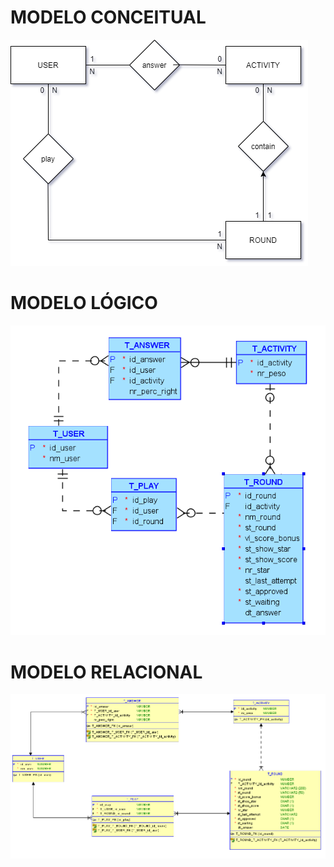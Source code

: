 # MODELO CONCEITUAL

<img src="./conceitual_model.png"></img>

# MODELO LÓGICO

<img src="./logical_model.png"></img>

# MODELO RELACIONAL

<img src="./relational_model.png"></img>

